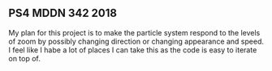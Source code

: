 ## PS4 MDDN 342 2018

My plan for this project is to make the particle system respond to the levels of zoom by possibly changing direction or changing appearance and speed. I feel like I habe a lot of places I can take this as the code is easy to iterate on top of.